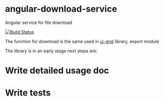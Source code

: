 # angular-download-service
Angular service for file download

[![Build Status](https://api.travis-ci.org/ggiovinazzo/angular-download-service?branch=0.1.0-a)](https://travis-ci.org/ggiovinazzo/angular-download-service)

The function for download is the same used in [ui-grid](https://github.com/angular-ui/ng-grid/blob/master/src/features/exporter/js/exporter.js#L877) library, export module

The library is in an early stage next steps are:
# Write detailed usage doc
# Write tests

